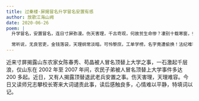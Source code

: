 ```yaml
---
title: 过秦楼·屏揭冒名升学冒名安置有感
author: 放歌江海山阙
date: 2020-06-26
poem: |
  升学冒名，安置冒名，连日寸屏弥漫。伤天害理，千古奇观，何故贫生命惨？凄别十载寒窗，归队民工，梦沉书远。更老兵声咽，红尘困旅，仰天长叹！

  常听说，无良官吏，金钱落袋，天理纲常淡暗。可怜黎庶，工单学榜，名字竟遭偷换！法纪难容，为何胆大妄为，连连累犯？盼龙头铡下，血洗沉冤积怨！
---
```


近来寸屏揭露山东农家女陈春秀、苟晶被人冒名顶替上大学之事，一石激起千层浪，仅山东在 2002 年至 2007 年间，农民子弟被人冒名顶替上大学事件多达 200 多起。近日，又有人揭露顶替退武老兵安置之事。伤天害理，天理难容。今日又读师兄志攀校长寄来大词谴责此事，读后感触良多，心情难以平静，特填词以记。
